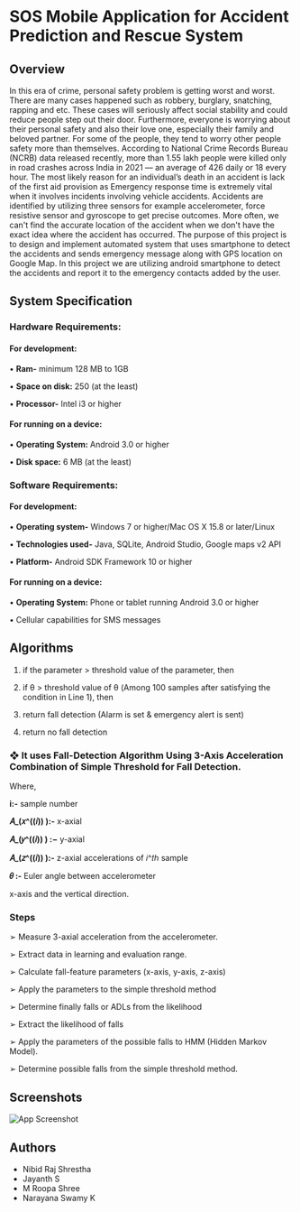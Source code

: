 
# SOS Mobile Application for Accident Prediction and Rescue System

## Overview
In this era of crime, personal safety problem is getting worst and worst. There are many cases happened such as robbery, burglary, snatching, rapping and etc. These cases will seriously affect social stability and could reduce people step out their door. Furthermore, everyone is worrying about their personal safety and also their love one, especially their family and beloved partner. For some of the people, they tend to worry other people safety more than themselves. According to National Crime Records Bureau (NCRB) data released recently, more than 1.55 lakh people were killed only in road crashes across India in 2021 — an average of 426 daily or 18 every hour. The most likely reason for an individual’s death in an accident is lack of the first aid provision as Emergency response time is extremely vital when it involves incidents involving vehicle accidents. Accidents are identified by utilizing three sensors for example accelerometer, force resistive sensor and gyroscope to get precise outcomes. More often, we can't find the accurate location of the accident when we don't have the exact idea where the accident has occurred. The purpose of this project is to design and implement automated system that uses smartphone to detect the accidents and sends emergency message along with GPS location on Google Map. In this project we are utilizing android smartphone to detect the accidents and report it to the emergency contacts added by the user.

## System Specification

### Hardware Requirements:
#### For development:
• **Ram-** minimum 128 MB to 1GB

• **Space on disk:** 250 (at the least)

• **Processor-** Intel i3 or higher
#### For running on a device:
• **Operating System:** Android 3.0 or higher

• **Disk space:** 6 MB (at the least)

### Software Requirements:
#### For development:
• **Operating system-** Windows 7 or higher/Mac OS X 15.8 or later/Linux

• **Technologies used-** Java, SQLite, Android Studio, Google maps v2 API

• **Platform-** Android SDK Framework 10 or higher
#### For running on a device:
• **Operating System:** Phone or tablet running Android 3.0 or higher

• Cellular capabilities for SMS messages
## Algorithms

1. if the parameter > threshold value of the parameter, then

2. if θ > threshold value of θ
(Among 100 samples after satisfying the condition in Line 1), then

3. return fall detection
(Alarm is set & emergency alert is sent)

4. return no fall detection
### ❖ It uses Fall-Detection Algorithm Using 3-Axis Acceleration Combination of Simple Threshold for Fall Detection.
Where,

**i:-** sample number

**𝐴_(𝑥^((𝑖)) ):-** x-axial

**𝐴_(𝑦^((𝑖)) ) :−** y-axial

**𝐴_(𝑧^((𝑖)) ):-** z-axial accelerations of 𝑖^𝑡ℎ sample

**𝜃 :-** Euler angle between accelerometer

x-axis and the vertical direction.

### Steps

➢ Measure 3-axial acceleration from the accelerometer.

➢ Extract data in learning and evaluation range.

➢ Calculate fall-feature parameters (x-axis, y-axis, z-axis)

➢ Apply the parameters to the simple threshold method

➢ Determine finally falls or ADLs from the likelihood

➢ Extract the likelihood of falls

➢ Apply the parameters of the possible falls to HMM (Hidden Markov Model).

➢ Determine possible falls from the simple threshold method.
## Screenshots

![App Screenshot](https://via.placeholder.com/468x300?text=App+Screenshot+Here)


## Authors

- Nibid Raj Shrestha
- Jayanth S
- M Roopa Shree
- Narayana Swamy K